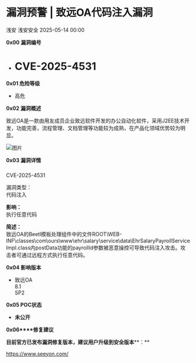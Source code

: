 #  漏洞预警 | 致远OA代码注入漏洞   
浅安  浅安安全   2025-05-14 00:00  
  
**0x00 漏洞编号**  
- # CVE-2025-4531  
  
**0x01 危险等级**  
- 高危  
  
**0x02 漏洞概述**  
  
致远OA是一款由用友成员企业致远软件开发的办公自动化软件，采用J2EE技术开发，功能完善，流程管理、文档管理等功能较为成熟，在产品化领域优势较为明显。  
  
![图片](https://mmbiz.qpic.cn/sz_mmbiz_png/7stTqD182SW3tDwuiciavQsB1E3fBkyjAQBfSxu6P8NGTHfmqHt4K75zjdrS6zj0hpG3vV8a870D0icEcRh7uNedQ/640?wx_fmt=png&tp=webp&wxfrom=5&wx_lazy=1 "")  
  
**0x03 漏洞详情**  
###   
  
CVE-2025-4531  
  
漏洞类型：  
代码注入  
  
**影响：**  
执行任意代码  
  
**简述：**  
致远OA的Beetl模板处理组件中的文件ROOT\WEB-INF\classes\com\ours\www\ehr\salary\service\data\EhrSalaryPayrollServiceImpl.class内postData功能的payrollId参数被恶意操控可导致代码注入攻击。攻击者可通过远程方式执行任意代码。  
  
**0x04 影响版本**  
- 致远OA   
8.1   
SP2  
  
**0x05 POC状态**  
- **未公开**  
  
**0x06****修复建议**  
  
**目前官方已发布漏洞修复版本，建议用户升级到安全版本****：**  
  
https://www.seeyon.com/  
  
  
  
